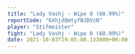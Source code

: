 ```yaml
---
title: "Lady Vashj - Wipe 8 (68.99%)"
reportCode: "6XhjdQmtyfBJDVzN"
player: "Stifmeister"
fight: "Lady Vashj - Wipe 8 (68.99%)"
date: 2021-10-03T19:05:08.133000+00:00
---
```

